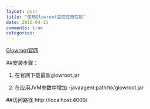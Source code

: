 ```yaml
---
layout: post
title: "使用Glowroot监控应用性能"
date: 2016-04-13
comments: true
categories:
---
```

  
[Glowroot官网](https://github.com/glowroot/glowroot)

##安装步骤：

1. 在官网下载最新glowroot.jar

2. 在应用JVM参数中增加 -javaagent:path/to/glowroot.jar


##访问路径
http://localhost:4000/